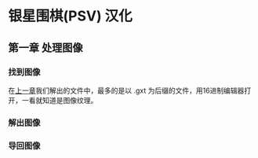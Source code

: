 # 银星围棋(PSV) 汉化
## 第一章 处理图像

### 找到图像
在[上一章](chapter_1.md)我们解出的文件中，最多的是以 .gxt 为后缀的文件，用16进制编辑器打开，一看就知道是图像纹理。

### 解出图像

### 导回图像